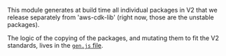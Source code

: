 This module generates at build time all individual packages in V2
that we release separately from 'aws-cdk-lib'
(right now, those are the unstable packages).

The logic of the copying of the packages,
and mutating them to fit the V2 standards,
lives in the [`gen.js` file](./gen.js).

